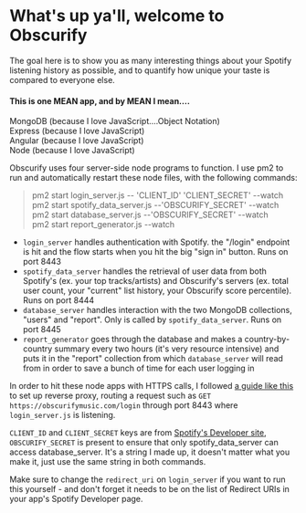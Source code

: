 # What's up ya'll, welcome to Obscurify

The goal here is to show you as many interesting things about
your Spotify listening history as possible, and to quantify
how unique your taste is compared to everyone else.

#### This is one MEAN app, and by MEAN I mean....<br />
MongoDB (because I love JavaScript....Object Notation)<br />
Express (because I love JavaScript)<br />
Angular (because I love JavaScript)<br />
Node (because I love JavaScript)


Obscurify uses four server-side node programs to function. I use pm2 to run and automatically restart these node files, with the following commands:

> pm2 start login_server.js -- 'CLIENT_ID' 'CLIENT_SECRET' --watch<br />
> pm2 start spotify_data_server.js --'OBSCURIFY_SECRET' --watch<br />
> pm2 start database_server.js --'OBSCURIFY_SECRET' --watch<br />
> pm2 start report_generator.js --watch</br>

* `login_server` handles authentication with Spotify. the "/login" endpoint is hit and the flow starts when you hit the big "sign in" button. Runs on port 8443
* `spotify_data_server` handles the retrieval of user data from both Spotify's (ex. your top tracks/artists) and Obscurify's servers (ex. total user count, your "current" list history, your Obscurify score percentile). Runs on port 8444
* `database_server` handles interaction with the two MongoDB collections, "users" and "report". Only is called by `spotify_data_server`. Runs on port 8445
* `report_generator` goes through the database and makes a country-by-country summary every two hours (it's very resource intensive) and puts it in the "report" collection from which `database_server` will read from in order to save a bunch of time for each user logging in

In order to hit these node apps with HTTPS calls, I followed [a guide like this](https://www.digitalocean.com/community/tutorials/how-to-set-up-a-node-js-application-for-production-on-ubuntu-16-04#set-up-nginx-as-a-reverse-proxy-server) to set up reverse proxy, routing a request such as `GET https://obscurifymusic.com/login` through port 8443 where `login_server.js` is listening.

`CLIENT_ID` and `CLIENT_SECRET` keys are from [Spotify's Developer site](https://developer.spotify.com/my-applications/), `OBSCURIFY_SECRET` is present to ensure that only spotify_data_server can access database_server. It's a string I made up, it doesn't matter what you make it, just use the same string in both commands.

Make sure to change the `redirect_uri` on `login_server` if you want to run this yourself - and don't forget it needs to be on the list of Redirect URIs in your app's Spotify Developer page.


